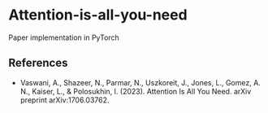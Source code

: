 # Attention-is-all-you-need
Paper implementation in PyTorch

## References

- Vaswani, A., Shazeer, N., Parmar, N., Uszkoreit, J., Jones, L., Gomez, A. N., Kaiser, L., & Polosukhin, I. (2023). Attention Is All You Need. arXiv preprint arXiv:1706.03762.
